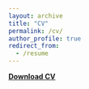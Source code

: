 ```yaml
---
layout: archive
title: "CV"
permalink: /cv/
author_profile: true
redirect_from:
  - /resume
---
```


[**Download CV**](https://www.dropbox.com/scl/fi/gxy6zqkmh63za2djksocg/CV_October2025.pdf?rlkey=mhx7inyk68prkt62ghist18ud&st=iqu7xepm&dl=0)
